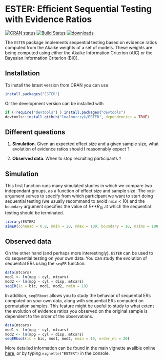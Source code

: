 
ESTER: Efficient Sequential Testing with Evidence Ratios
========================================================

[![CRAN status](http://www.r-pkg.org/badges/version/ESTER)](https://cran.r-project.org/package=ESTER) [![Build Status](https://travis-ci.org/lnalborczyk/ESTER.svg?branch=master)](https://travis-ci.org/lnalborczyk/ESTER) [![downloads](http://cranlogs.r-pkg.org/badges/ESTER)](http://cran.rstudio.com/web/packages/ESTER/index.html)

The `ESTER` package implements sequential testing based on evidence ratios computed from the Akaike weights of a set of models. These weights are being computed using either the Akaike Information Criterion (AIC) or the Bayesian Information Criterion (BIC).

Installation
------------

To install the latest version from CRAN you can use

``` r
install.packages("ESTER")
```

Or the development version can be installed with

``` r
if (!require("devtools") ) install.packages("devtools")
devtools::install_github("lnalborczyk/ESTER", dependencies = TRUE)
```

Different questions
-------------------

1.  **Simulation**. Given an expected effect size and a given sample size, what evolution of evidence ratios should I reasonnably expect ?

2.  **Observed data**. When to stop recruiting participants ?

Simulation
----------

This first function runs many simulated studies in which we compare two independant groups, as a function of effect size and sample size. The `nmin` argument serves to specify from which participant we want to start doing sequential testing (we usually recommand to avoid `nmin` &lt; 10) and the `boundary` argument specifies the value of *E**R*<sub>10</sub> at which the sequential testing should be terminated.

``` r
library(ESTER)
simER(cohensd = 0.8, nmin = 20, nmax = 100, boundary = 10, nsims = 100, ic = bic)
```

Observed data
-------------

On the other hand (and perhaps more interestingly), `ESTER` can be used to do sequential testing on your own data. You can study the evolution of sequential ERs using the `seqER` function.

``` r
data(mtcars)
mod1 <- lm(mpg ~ cyl, mtcars)
mod2 <- lm(mpg ~ cyl + disp, mtcars)
seqER(ic = bic, mod1, mod2, nmin = 10)
```

In addition, `seqERboot` allows you to study the behavior of sequential ERs computed on your own data, along with sequential ERs computed on permutation samples. This feature might be useful to study to what extent the evolution of evidence ratios you observed on the original sample is dependent to the order of the observations.

``` r
data(mtcars)
mod1 <- lm(mpg ~ cyl, mtcars)
mod2 <- lm(mpg ~ cyl + disp, mtcars)
seqERboot(ic = bic, mod1, mod2, nmin = 10, order_nb = 20)
```

More detailed information can be found in the main vignette availble online [here](https://rawgit.com/lnalborczyk/ESTER/master/inst/doc/ESTER.html), or by typing `vignette("ESTER")` in the console.
